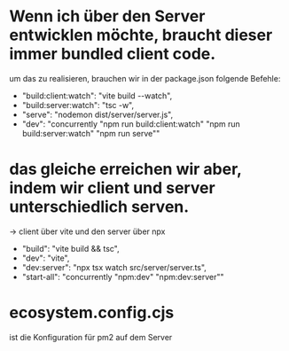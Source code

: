# Wenn ich über den Server entwicklen möchte, braucht dieser immer bundled client code.

um das zu realisieren, brauchen wir in der package.json folgende Befehle:

- "build:client:watch": "vite build --watch",
- "build:server:watch": "tsc -w",
- "serve": "nodemon dist/server/server.js",
- "dev": "concurrently \"npm run build:client:watch\" \"npm run build:server:watch\" \"npm run serve\""

# das gleiche erreichen wir aber, indem wir client und server unterschiedlich serven.

-> client über vite und den server über npx

- "build": "vite build && tsc",
- "dev": "vite",
- "dev:server": "npx tsx watch src/server/server.ts",
- "start-all": "concurrently \"npm:dev\" \"npm:dev:server\""

# ecosystem.config.cjs

ist die Konfiguration für pm2 auf dem Server

